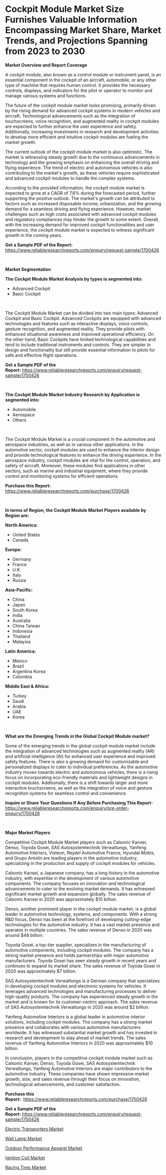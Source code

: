 <p><h1>Cockpit Module Market Size Furnishes Valuable Information Encompassing Market Share, Market Trends, and Projections Spanning from 2023 to 2030</h1></p><p><strong>Market Overview and Report Coverage</strong></p>
<p><p>A cockpit module, also known as a control module or instrument panel, is an essential component in the cockpit of an aircraft, automobile, or any other type of machine that requires human control. It provides the necessary controls, displays, and indicators for the pilot or operator to monitor and manage various systems and functions.</p><p>The future of the cockpit module market looks promising, primarily driven by the rising demand for advanced cockpit systems in modern vehicles and aircraft. Technological advancements such as the integration of touchscreens, voice recognition, and augmented reality in cockpit modules are expected to further enhance the user experience and safety. Additionally, increasing investments in research and development activities to develop more efficient and intuitive cockpit modules are fueling the market growth.</p><p>The current outlook of the cockpit module market is also optimistic. The market is witnessing steady growth due to the continuous advancements in technology and the growing emphasis on enhancing the overall driving and flying experience. The trend of electric and autonomous vehicles is also contributing to the market's growth, as these vehicles require sophisticated and advanced cockpit modules to handle the complex systems.</p><p>According to the provided information, the cockpit module market is expected to grow at a CAGR of 7.6% during the forecasted period, further supporting the positive outlook. The market's growth can be attributed to factors such as increased disposable income, urbanization, and the growing demand for a seamless driving and flying experience. However, market challenges such as high costs associated with advanced cockpit modules and regulatory compliances may hinder the growth to some extent. Overall, with the increasing demand for improved cockpit functionalities and user experience, the cockpit module market is expected to witness significant growth in the coming years.</p></p>
<p><strong>Get a Sample PDF of the Report:</strong> <a href="https://www.reliableresearchreports.com/enquiry/request-sample/1700426">https://www.reliableresearchreports.com/enquiry/request-sample/1700426</a></p>
<p>&nbsp;</p>
<p><strong>Market Segmentation</strong></p>
<p><strong>The Cockpit Module Market Analysis by types is segmented into:</strong></p>
<p><ul><li>Advanced Cockpit</li><li>Basic Cockpit</li></ul></p>
<p>&nbsp;</p>
<p><p>The Cockpit Module Market can be divided into two main types: Advanced Cockpit and Basic Cockpit. Advanced Cockpits are equipped with advanced technologies and features such as interactive displays, voice controls, gesture recognition, and augmented reality. They provide pilots with enhanced situational awareness and improved operational efficiency. On the other hand, Basic Cockpits have limited technological capabilities and tend to include traditional instruments and controls. They are simpler in design and functionality but still provide essential information to pilots for safe and effective flight operations.</p></p>
<p><strong>Get a Sample PDF of the Report:</strong>&nbsp;<a href="https://www.reliableresearchreports.com/enquiry/request-sample/1700426">https://www.reliableresearchreports.com/enquiry/request-sample/1700426</a></p>
<p>&nbsp;</p>
<p><strong>The Cockpit Module Market Industry Research by Application is segmented into:</strong></p>
<p><ul><li>Automobile</li><li>Aerospace</li><li>Others</li></ul></p>
<p>&nbsp;</p>
<p><p>The Cockpit Module Market is a crucial component in the automotive and aerospace industries, as well as in various other applications. In the automotive sector, cockpit modules are used to enhance the interior design and provide technological features to enhance the driving experience. In the aerospace industry, cockpit modules are vital for the control, operation, and safety of aircraft. Moreover, these modules find applications in other sectors, such as marine and industrial equipment, where they provide control and monitoring systems for efficient operations.</p></p>
<p><strong>Purchase this Report:</strong>&nbsp; <a href="https://www.reliableresearchreports.com/purchase/1700426">https://www.reliableresearchreports.com/purchase/1700426</a></p>
<p>&nbsp;</p>
<p><strong>In terms of Region, the Cockpit Module Market Players available by Region are:</strong></p>
<p>
    <p> <strong> North America: </strong>
        <ul>
            <li>United States</li>
            <li>Canada</li>
        </ul>
        </p> 
    <p> <strong> Europe: </strong>
        <ul>
            <li>Germany</li>
            <li>France</li>
            <li>U.K.</li>
            <li>Italy</li>
            <li>Russia</li>
        </ul>
        </p> 
    <p> <strong> Asia-Pacific: </strong>
        <ul>
            <li>China</li>
            <li>Japan</li>
            <li>South Korea</li>
            <li>India</li>
            <li>Australia</li>
            <li>China Taiwan</li>
            <li>Indonesia</li>
            <li>Thailand</li>
            <li>Malaysia</li>
        </ul>
        </p> 
    <p> <strong> Latin America: </strong>
        <ul>
            <li>Mexico</li>
            <li>Brazil</li>
            <li>Argentina Korea</li>
            <li>Colombia</li>
        </ul>
        </p> 
    <p> <strong> Middle East & Africa: </strong>
        <ul>
            <li>Turkey</li>
            <li>Saudi</li>
            <li>Arabia</li>
            <li>UAE</li>
            <li>Korea</li>
        </ul>
    </p>
    </p>
<p>&nbsp;</p>
<p><strong>What are the Emerging Trends in the Global Cockpit Module market?</strong></p>
<p><p>Some of the emerging trends in the global cockpit module market include the integration of advanced technologies such as augmented reality (AR) and artificial intelligence (AI) for enhanced user experience and improved safety features. There is also a growing demand for customizable and personalized displays to cater to individual preferences. As the automotive industry moves towards electric and autonomous vehicles, there is a rising focus on incorporating eco-friendly materials and lightweight designs in cockpit modules. Additionally, there is a shift towards larger and more interactive touchscreens, as well as the integration of voice and gesture recognition systems for seamless control and convenience.</p></p>
<p><strong>Inquire or Share Your Questions If Any Before Purchasing This Report</strong>- <a href="https://www.reliableresearchreports.com/enquiry/pre-order-enquiry/1700426">https://www.reliableresearchreports.com/enquiry/pre-order-enquiry/1700426</a></p>
<p>&nbsp;</p>
<p><strong>Major Market Players</strong></p>
<p><p>Competitive Cockpit Module Market players such as Calsonic Kansei, Denso, Toyoda Gosei, SAS Autosystemtechnik Verwaltungs, Yanfeng Automotive Interiors, Visteon, Reydel Automotive France, Hyundai Mobis, and Grupo Antolin are leading players in the automotive industry, specializing in the production and supply of cockpit modules for vehicles.</p><p>Calsonic Kansei, a Japanese company, has a long history in the automotive industry, with expertise in the development of various automotive components. The company focuses on innovation and technological advancements to cater to the evolving market demands. It has witnessed significant market growth and expansion globally. The sales revenue of Calsonic Kansei in 2020 was approximately $10 billion.</p><p>Denso, another prominent player in the cockpit module market, is a global leader in automotive technology, systems, and components. With a strong R&D focus, Denso has been at the forefront of developing cutting-edge technologies for the automotive industry. It has a vast market presence and operates in multiple countries. The sales revenue of Denso in 2020 was around $46 billion.</p><p>Toyoda Gosei, a top-tier supplier, specializes in the manufacturing of automotive components, including cockpit modules. The company has a strong market presence and holds partnerships with major automotive manufacturers. Toyoda Gosei has seen steady growth in recent years and continues to expand its market share. The sales revenue of Toyoda Gosei in 2020 was approximately $7 billion.</p><p>SAS Autosystemtechnik Verwaltungs is a German company that specializes in developing cockpit modules and electronic systems for vehicles. It leverages advanced technologies and manufacturing processes to deliver high-quality products. The company has experienced steady growth in the market and is known for its customer-centric approach. The sales revenue of SAS Autosystemtechnik Verwaltungs in 2020 was around $2 billion.</p><p>Yanfeng Automotive Interiors is a global leader in automotive interior solutions, including cockpit modules. The company has a strong market presence and collaborates with various automotive manufacturers worldwide. It has witnessed substantial market growth and has invested in research and development to stay ahead of market trends. The sales revenue of Yanfeng Automotive Interiors in 2020 was approximately $10 billion.</p><p>In conclusion, players in the competitive cockpit module market such as Calsonic Kansei, Denso, Toyoda Gosei, SAS Autosystemtechnik Verwaltungs, Yanfeng Automotive Interiors are major contributors to the automotive industry. These companies have shown impressive market growth, size, and sales revenue through their focus on innovation, technological advancements, and customer satisfaction.</p></p>
<p><strong>Purchase this Report:</strong>&nbsp;&nbsp;<a href="https://www.reliableresearchreports.com/purchase/1700426">https://www.reliableresearchreports.com/purchase/1700426</a></p>
<p></p>
<p><strong>Get a Sample PDF of the Report:</strong>&nbsp;<a href="https://www.reliableresearchreports.com/enquiry/request-sample/1700426">https://www.reliableresearchreports.com/enquiry/request-sample/1700426</a></p>
<p><p><a href="https://github.com/abdelrhmankishk22/Market-Research-Report-List-1/blob/main/electric-transporters-market.md">Electric Transporters Market</a></p><p><a href="https://medium.com/@sarademiri71/wall-lamp-market-trends-and-market-analysis-forecasted-for-period-2023-2030-d16afcd3c50a">Wall Lamp Market</a></p><p><a href="https://medium.com/@loretashyti01/outdoor-performance-apparel-market-insight-market-trends-growth-forecasted-from-2023-to-2030-bf7a2e02bb3f">Outdoor Performance Apparel Market</a></p><p><a href="https://www.linkedin.com/pulse/decoding-ignition-coil-market-deep-dive-latest-trends-segmentation-asjge/">Ignition Coil Market</a></p><p><a href="https://github.com/mahnoor2003/Market-Research-Report-List-1/blob/main/racing-tires-market.md">Racing Tires Market</a></p></p>